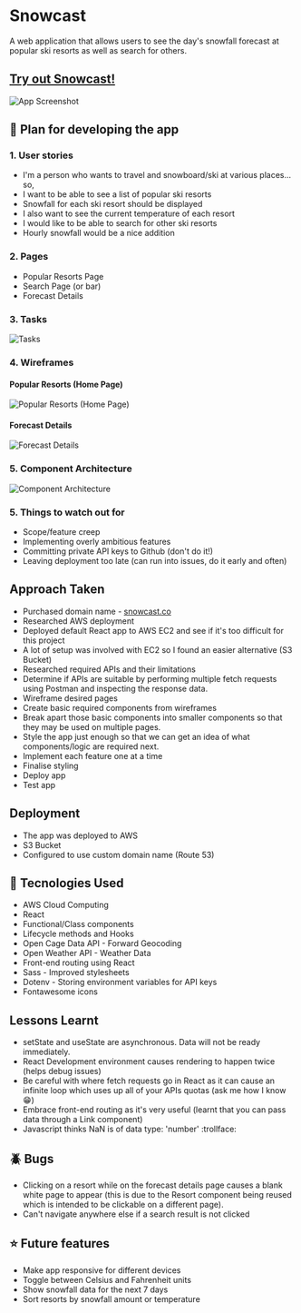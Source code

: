 # Snowcast
A web application that allows users to see the day's snowfall forecast at popular ski resorts as well as search for others.
## [Try out Snowcast!](http://snowcast.co)
![App Screenshot](https://github.com/sakalmon/snowcast/blob/main/App%20Screenshot.png?raw=true)
## :blue_book: Plan for developing the app
### 1. User stories
* I'm a person who wants to travel and snowboard/ski at various places... so,
* I want to be able to see a list of popular ski resorts
* Snowfall for each ski resort should be displayed
* I also want to see the current temperature of each resort
* I would like to be able to search for other ski resorts
* Hourly snowfall would be a nice addition
### 2. Pages
* Popular Resorts Page
* Search Page (or bar)
* Forecast Details
### 3. Tasks
![Tasks](https://github.com/sakalmon/snowcast/blob/main/Tasks.png?raw=true)
### 4. Wireframes
#### Popular Resorts (Home Page)
![Popular Resorts (Home Page)](https://github.com/sakalmon/snowcast/blob/main/Popular%20Resorts%20Page.png?raw=true)
#### Forecast Details
![Forecast Details](https://github.com/sakalmon/snowcast/blob/main/Forecast%20Details%20Page.png?raw=true)
### 5. Component Architecture
![Component Architecture]()
### 5. Things to watch out for
* Scope/feature creep
* Implementing overly ambitious features
* Committing private API keys to Github (don't do it!)
* Leaving deployment too late (can run into issues, do it early and often)
## Approach Taken
* Purchased domain name - [snowcast.co](http://snowcast.co)
* Researched AWS deployment
* Deployed default React app to AWS EC2 and see if it's too difficult for this project
* A lot of setup was involved with EC2 so I found an easier alternative (S3 Bucket)
* Researched required APIs and their limitations
* Determine if APIs are suitable by performing multiple fetch requests using Postman and inspecting the response data.
* Wireframe desired pages
* Create basic required components from wireframes
* Break apart those basic components into smaller components so that they may be used on multiple pages.
* Style the app just enough so that we can get an idea of what components/logic are required next.
* Implement each feature one at a time
* Finalise styling
* Deploy app
* Test app
## Deployment
* The app was deployed to AWS
* S3 Bucket
* Configured to use custom domain name (Route 53)
## :rocket: Tecnologies Used
* AWS Cloud Computing
* React
* Functional/Class components
* Lifecycle methods and Hooks
* Open Cage Data API - Forward Geocoding
* Open Weather API - Weather Data
* Front-end routing using React
* Sass - Improved stylesheets
* Dotenv - Storing environment variables for API keys
* Fontawesome icons
## Lessons Learnt
* setState and useState are asynchronous. Data will not be ready immediately.
* React Development environment causes rendering to happen twice (helps debug issues)
* Be careful with where fetch requests go in React as it can cause an infinite loop which uses up all of your APIs quotas (ask me how I know :grin:)
* Embrace front-end routing as it's very useful (learnt that you can pass data through a Link component)
* Javascript thinks NaN is of data type: 'number' :trollface:
## :beetle: Bugs
* Clicking on a resort while on the forecast details page causes a blank white page to appear (this is due to the Resort component being reused which is intended to be clickable on a different page).
* Can't navigate anywhere else if a search result is not clicked
## :star: Future features
* Make app responsive for different devices
* Toggle between Celsius and Fahrenheit units
* Show snowfall data for the next 7 days
* Sort resorts by snowfall amount or temperature
